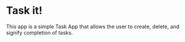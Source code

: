 # Task it!

This app is a simple Task App that allows the user to create, delete, and signify completion of tasks.

